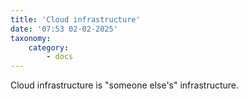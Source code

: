 ```yaml
---
title: 'Cloud infrastructure'
date: '07:53 02-02-2025'
taxonomy:
    category:
        - docs
---
```


Cloud infrastructure is "someone else's" infrastructure.